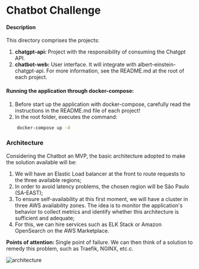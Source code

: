 # Chatbot Challenge

#### Description
This directory comprises the projects:

1. <strong>chatgpt-api:</strong> Project with the responsibility of consuming the Chatgpt API.
2. <strong>chatbot-web:</strong> User interface. It will integrate with albert-einstein-chatgpt-api.
For more information, see the README.md at the root of each project.

#### Running the application through docker-compose:
1. Before start up the application with docker-compose, carefully read the instructions in the README.md file of each project!
2. In the root folder, executes the command:
```bash
    docker-compose up -d
```


### Architecture

Considering the Chatbot an MVP, the basic architecture adopted to make the solution available will be:

1. We will have an Elastic Load balancer at the front to route requests to the three available regions;
2. In order to avoid latency problems, the chosen region will be São Paulo (SA-EAST);
3. To ensure self-availability at this first moment, we will have a cluster in three AWS availability zones. The idea is to monitor the application's behavior to collect metrics and identify whether this architecture is sufficient and adequate;
4. For this, we can hire services such as ELK Stack or Amazon OpenSearch on the AWS Marketplace.

<strong> Points of attention: </strong> Single point of failure. We can then think of a solution to remedy this problem, such as Traefik, NGINX, etc.c.

![architecture](docs/architecture-aws-cloud.png)
